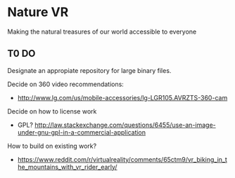 # Nature VR
Making the natural treasures of our world accessible to everyone


## T0 DO

Designate an appropiate repository for large binary files.  

Decide on 360 video recommendations:  
  - http://www.lg.com/us/mobile-accessories/lg-LGR105.AVRZTS-360-cam

Decide on how to license work  
  - GPL? http://law.stackexchange.com/questions/6455/use-an-image-under-gnu-gpl-in-a-commercial-application  
  
How to build on existing work?  
  - https://www.reddit.com/r/virtualreality/comments/65ctm9/vr_biking_in_the_mountains_with_vr_rider_early/
